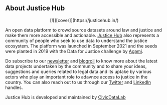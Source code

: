## About Justice Hub

<p align="center">
[![][cover]](https://justicehub.in/)
</p>

An open data platform to crowd source datasets around law and justice and make them more accessible and actionable. [Justice Hub][jh] also represents a community of people who seek to use data to understand the justice ecosystem. The platform was launched in September 2021 and the seeds were planted in 2019 with the Data for Justice challenge by [Agami][agami].

Do subscribe to our [newsletter][substack] and [blogroll][medium] to know more about the latest data projects undertaken by the community and to share your ideas, suggestions and queries related to legal data and its uptake by various actors who play an important role to adavnce access to justice in the country. You can also reach out to us through our [Twitter][tw] and [LinkedIn][li] handles. 

Justice Hub is developed and maintained by [CivicDataLab][cdl]

[jh]: https://justicehub.in/
[substack]: https://dataforjustice.substack.com/
[agami]: https://agami.in/
[cdl]: https://civicdatalab.in/
[tw]: https://twitter.com/JusticeHubIndia
[li]: https://in.linkedin.com/company/justice-hub-india
[medium]: https://medium.com/civicdatalab/tagged/law
[cover]: jh-banner.jpeg